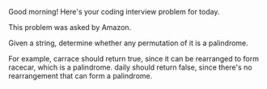 Good morning! Here's your coding interview problem for today.This problem was asked by Amazon.Given a string, determine whether any permutation of it is a palindrome.For example, carrace should return true, since it can be rearranged to form racecar, which is a palindrome. daily should return false, since there's norearrangement that can form a palindrome.